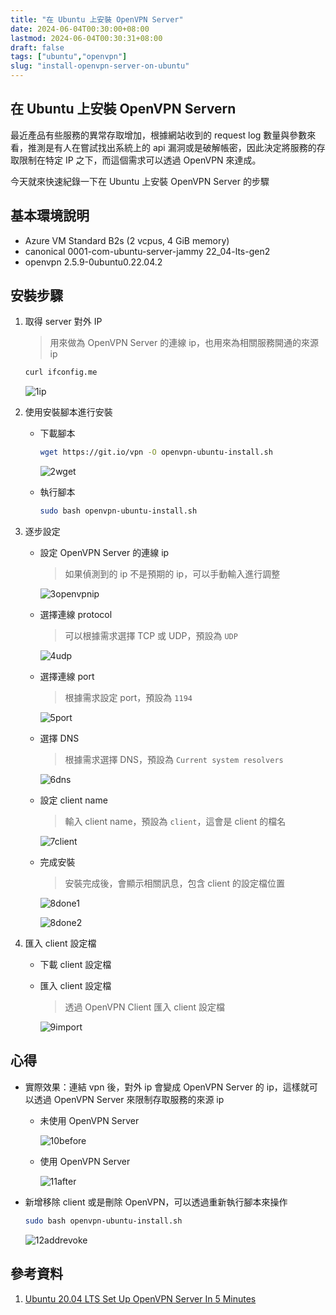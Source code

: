 ```yaml
---
title: "在 Ubuntu 上安裝 OpenVPN Server"
date: 2024-06-04T00:30:00+08:00
lastmod: 2024-06-04T00:30:31+08:00
draft: false
tags: ["ubuntu","openvpn"]
slug: "install-openvpn-server-on-ubuntu"
---
```


## 在 Ubuntu 上安裝 OpenVPN Servern

最近產品有些服務的異常存取增加，根據網站收到的 request log 數量與參數來看，推測是有人在嘗試找出系統上的 api 漏洞或是破解帳密，因此決定將服務的存取限制在特定 IP 之下，而這個需求可以透過 OpenVPN 來達成。

今天就來快速紀錄一下在 Ubuntu 上安裝 OpenVPN Server 的步驟

## 基本環境說明

- Azure VM Standard B2s (2 vcpus, 4 GiB memory)
- canonical 0001-com-ubuntu-server-jammy 22_04-lts-gen2
- openvpn 2.5.9-0ubuntu0.22.04.2

## 安裝步驟

1. 取得 server 對外 IP

    > 用來做為 OpenVPN Server 的連線 ip，也用來為相關服務開通的來源 ip

    ```bash
    curl ifconfig.me
    ```

    ![1ip](https://github.com/yowko/picsbed/assets/3851540/0e918132-a9e6-4f2c-a09e-bdfc4e1d8e1a)

2. 使用安裝腳本進行安裝

    - 下載腳本

        ```bash
        wget https://git.io/vpn -O openvpn-ubuntu-install.sh
        ```

        ![2wget](https://github.com/yowko/picsbed/assets/3851540/0d5bcaea-59b3-4402-9c49-9130d5a9046e)

    - 執行腳本

        ```bash
        sudo bash openvpn-ubuntu-install.sh
        ```

3. 逐步設定

    - 設定 OpenVPN Server 的連線 ip

        > 如果偵測到的 ip 不是預期的 ip，可以手動輸入進行調整

        ![3openvpnip](https://github.com/yowko/picsbed/assets/3851540/1eb2d804-6e25-4f0b-981d-643fbd9a2e8d)

    - 選擇連線 protocol

        > 可以根據需求選擇 TCP 或 UDP，預設為 `UDP`

        ![4udp](https://github.com/yowko/picsbed/assets/3851540/ed3c8275-b3c2-430e-ac26-89ad49ba03c2)

    - 選擇連線 port

        > 根據需求設定 port，預設為 `1194`

        ![5port](https://github.com/yowko/picsbed/assets/3851540/5302a72c-9db6-4b87-84d9-bd55f5e75da1)

    - 選擇 DNS

        > 根據需求選擇 DNS，預設為 `Current system resolvers`

        ![6dns](https://github.com/yowko/picsbed/assets/3851540/129cd395-4321-47a5-9d9a-b1ffbd6702ff)

    - 設定 client name

        > 輸入 client name，預設為 `client`，這會是 client 的檔名

        ![7client](https://github.com/yowko/picsbed/assets/3851540/13d17e1d-afee-4ea9-9dec-7088ebed80f0)

    - 完成安裝

        > 安裝完成後，會顯示相關訊息，包含 client 的設定檔位置

        ![8done1](https://github.com/yowko/picsbed/assets/3851540/cad7a901-1a00-4d22-b229-015cfd679bca)

        ![8done2](https://github.com/yowko/picsbed/assets/3851540/59ecddde-d2bb-4037-a1f9-8e75bbd6e269)

4. 匯入 client 設定檔

    - 下載 client 設定檔

    - 匯入 client 設定檔

        > 透過 OpenVPN Client 匯入 client 設定檔

        ![9import](https://github.com/yowko/picsbed/assets/3851540/f45b57ed-04a1-466a-a776-3a86f643b95f)

## 心得

- 實際效果：連結 vpn 後，對外 ip 會變成 OpenVPN Server 的 ip，這樣就可以透過 OpenVPN Server 來限制存取服務的來源 ip

    - 未使用 OpenVPN Server

        ![10before](https://github.com/yowko/picsbed/assets/3851540/966f9957-7366-49a0-81e3-9b7d0be91d2b)

    - 使用 OpenVPN Server

        ![11after](https://github.com/yowko/picsbed/assets/3851540/5e39193e-5c94-46cc-a404-891b7cd820e5)

- 新增移除 client 或是刪除 OpenVPN，可以透過重新執行腳本來操作

    ```bash
    sudo bash openvpn-ubuntu-install.sh
    ```

    ![12addrevoke](https://github.com/yowko/picsbed/assets/3851540/05083eea-bcd9-4674-837a-c025ef885b6b)

## 參考資料

1. [Ubuntu 20.04 LTS Set Up OpenVPN Server In 5 Minutes](https://www.cyberciti.biz/faq/ubuntu-20-04-lts-set-up-openvpn-server-in-5-minutes/#Install_OpenVPN_server)
